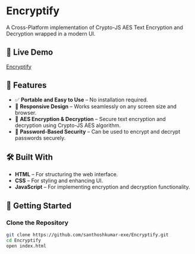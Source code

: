 # Encryptify

A Cross-Platform implementation of Crypto-JS AES Text Encryption and Decryption wrapped in a modern UI.

## 🔗 Live Demo
[Encryptify](https://santhoshkumar-exe.github.io/Encryptify/)

## 📌 Features
- ✅ **Portable and Easy to Use** – No installation required.
- 📱 **Responsive Design** – Works seamlessly on any screen size and browser.
- 🔐 **AES Encryption & Decryption** – Secure text encryption and decryption using Crypto-JS AES algorithm.
- 🔑 **Password-Based Security** – Can be used to encrypt and decrypt passwords securely.

## 🛠️ Built With
- **HTML** – For structuring the web interface.
- **CSS** – For styling and enhancing UI.
- **JavaScript** – For implementing encryption and decryption functionality.

## 🚀 Getting Started

### Clone the Repository
```bash
git clone https://github.com/santhoshkumar-exe/Encryptify.git
cd Encryptify
open index.html



